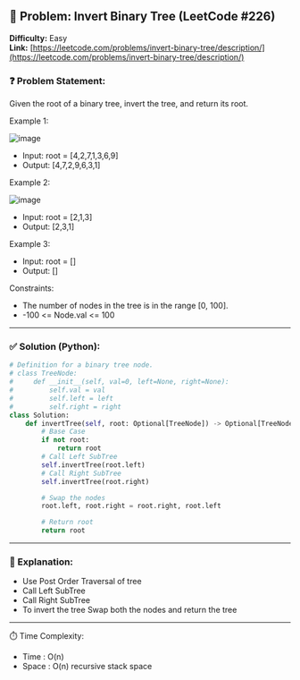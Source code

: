 
## 🧠 Problem: Invert Binary Tree (LeetCode #226)
**Difficulty:** Easy  
**Link:** [https://leetcode.com/problems/invert-binary-tree/description/](https://leetcode.com/problems/invert-binary-tree/description/)


### ❓ Problem Statement:
Given the root of a binary tree, invert the tree, and return its root.

Example 1:

![image](https://github.com/user-attachments/assets/48f2cfc2-1dde-4ec3-890f-0990cbbac655)

- Input: root = [4,2,7,1,3,6,9]
- Output: [4,7,2,9,6,3,1]

Example 2:

![image](https://github.com/user-attachments/assets/90ff1545-1ca0-4efa-9c3a-89a1dcba2999)

- Input: root = [2,1,3]
- Output: [2,3,1]

Example 3:

- Input: root = []
- Output: []

Constraints:

- The number of nodes in the tree is in the range [0, 100].
- -100 <= Node.val <= 100

---

### ✅ Solution (Python):
```python
# Definition for a binary tree node.
# class TreeNode:
#     def __init__(self, val=0, left=None, right=None):
#         self.val = val
#         self.left = left
#         self.right = right
class Solution:
    def invertTree(self, root: Optional[TreeNode]) -> Optional[TreeNode]:
        # Base Case
        if not root:
            return root
        # Call Left SubTree
        self.invertTree(root.left)
        # Call Right SubTree
        self.invertTree(root.right)

        # Swap the nodes
        root.left, root.right = root.right, root.left

        # Return root
        return root  
```

---

### 🧠 Explanation:

- Use Post Order Traversal of tree
- Call Left SubTree
- Call Right SubTree
- To invert the tree Swap both the nodes and return the tree

---

⏱️ Time Complexity:

- Time : O(n)
- Space : O(n) recursive stack space
